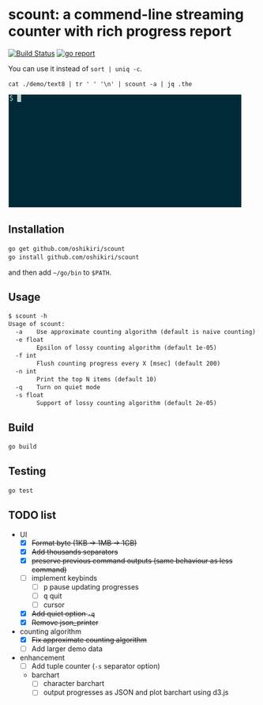 scount: a commend-line streaming counter with rich progress report
==========

[![Build Status](https://github.com/oshikiri/scount/workflows/Go/badge.svg)](https://github.com/oshikiri/scount/actions) [![go report](https://goreportcard.com/badge/github.com/oshikiri/scount)](https://goreportcard.com/report/github.com/oshikiri/scount)


You can use it instead of `sort | uniq -c`.

```shell
cat ./demo/text8 | tr ' ' '\n' | scount -a | jq .the
```

![demo animation: approximate count using text8](demo/demo-text8-approximate-count.gif)


## Installation
```sh
go get github.com/oshikiri/scount
go install github.com/oshikiri/scount
```

and then add `~/go/bin` to `$PATH`.


## Usage
```
$ scount -h
Usage of scount:
  -a    Use approximate counting algorithm (default is naive counting)
  -e float
        Epsilon of lossy counting algorithm (default 1e-05)
  -f int
        Flush counting progress every X [msec] (default 200)
  -n int
        Print the top N items (default 10)
  -q    Turn on quiet mode
  -s float
        Support of lossy counting algorithm (default 2e-05)
```


## Build
```sh
go build
```


## Testing
```sh
go test
```

## TODO list
- UI
    - [x] ~~Format byte (1KB -> 1MB -> 1GB)~~
    - [x] ~~Add thousands separators~~
    - [x] ~~preserve previous command outputs (same behaviour as less command)~~
    - [ ] implement keybinds
        - [ ] <kbd>p</kbd> pause updating progresses
        - [ ] <kbd>q</kbd> quit
        - [ ] cursor
    - [x] ~~Add quiet option `-q`~~
    - [x] ~~Remove json_printer~~
- counting algorithm
    - [x] ~~Fix approximate counting algorithm~~
    - [ ] Add larger demo data
- enhancement
    - [ ] Add tuple counter (`-s` separator option)
    - barchart
        - [ ] character barchart
        - [ ] output progresses as JSON and plot barchart using d3.js

